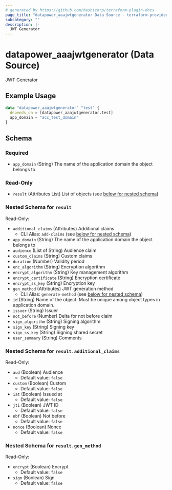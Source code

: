 ```yaml
---
# generated by https://github.com/hashicorp/terraform-plugin-docs
page_title: "datapower_aaajwtgenerator Data Source - terraform-provider-datapower"
subcategory: ""
description: |-
  JWT Generator
---
```


# datapower_aaajwtgenerator (Data Source)

JWT Generator

## Example Usage

```terraform
data "datapower_aaajwtgenerator" "test" {
  depends_on = [datapower_aaajwtgenerator.test]
  app_domain = "acc_test_domain"
}
```

<!-- schema generated by tfplugindocs -->
## Schema

### Required

- `app_domain` (String) The name of the application domain the object belongs to

### Read-Only

- `result` (Attributes List) List of objects (see [below for nested schema](#nestedatt--result))

<a id="nestedatt--result"></a>
### Nested Schema for `result`

Read-Only:

- `additional_claims` (Attributes) Additional claims
  - CLI Alias: `add-claims` (see [below for nested schema](#nestedatt--result--additional_claims))
- `app_domain` (String) The name of the application domain the object belongs to
- `audience` (List of String) Audience claim
- `custom_claims` (String) Custom claims
- `duration` (Number) Validity period
- `enc_algorithm` (String) Encryption algorithm
- `encrypt_algorithm` (String) Key management algorithm
- `encrypt_certificate` (String) Encryption certificate
- `encrypt_ss_key` (String) Encryption key
- `gen_method` (Attributes) JWT generation method
  - CLI Alias: `generate-method` (see [below for nested schema](#nestedatt--result--gen_method))
- `id` (String) Name of the object. Must be unique among object types in application domain.
- `issuer` (String) Issuer
- `not_before` (Number) Delta for not before claim
- `sign_algorithm` (String) Signing algorithm
- `sign_key` (String) Signing key
- `sign_ss_key` (String) Signing shared secret
- `user_summary` (String) Comments

<a id="nestedatt--result--additional_claims"></a>
### Nested Schema for `result.additional_claims`

Read-Only:

- `aud` (Boolean) Audience
  - Default value: `false`
- `custom` (Boolean) Custom
  - Default value: `false`
- `iat` (Boolean) Issued at
  - Default value: `false`
- `jti` (Boolean) JWT ID
  - Default value: `false`
- `nbf` (Boolean) Not before
  - Default value: `false`
- `nonce` (Boolean) Nonce
  - Default value: `false`


<a id="nestedatt--result--gen_method"></a>
### Nested Schema for `result.gen_method`

Read-Only:

- `encrypt` (Boolean) Encrypt
  - Default value: `false`
- `sign` (Boolean) Sign
  - Default value: `false`
